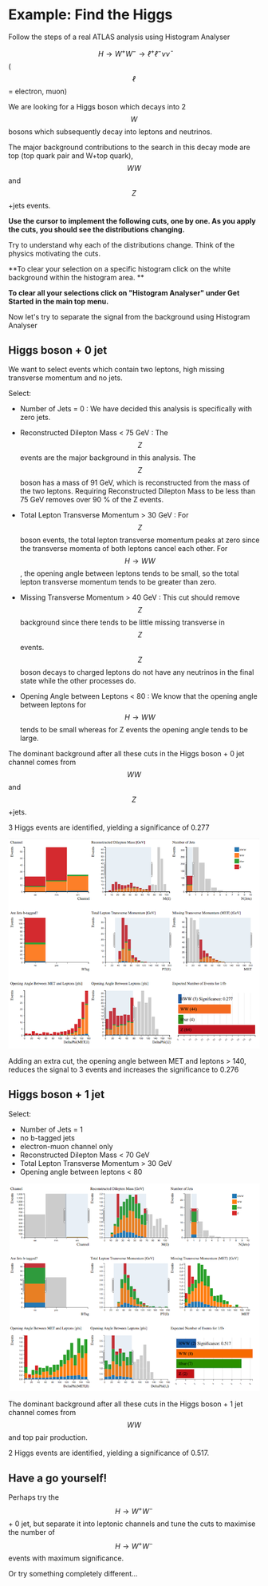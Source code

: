 # Example: Find the Higgs

Follow the steps of a real ATLAS analysis using Histogram Analyser

$$H\rightarrow W^+W^- \rightarrow ℓ^+ ℓ^-\nu  \bar \nu$$ ($$ℓ$$ = electron, muon)

We are looking for a Higgs boson which decays into 2 $$W$$ bosons which subsequently decay into leptons and neutrinos. 

The major background contributions to the search in this decay mode are top (top quark pair and W+top quark), $$WW$$ and $$Z$$+jets events.

**Use the cursor to implement the following cuts, one by one.
As you apply the cuts, you should see the distributions changing.**  

Try to understand why each of the distributions change.  Think of the physics motivating the cuts.

**To clear your selection on a specific histogram click on the white background within the histogram area. **

**To clear all your selections click on "Histogram Analyser" under Get Started in the main top menu.**


Now let's try to separate the signal from the background using Histogram Analyser

## Higgs boson + 0 jet

We want to select events which contain two leptons, high missing transverse momentum and no jets.  

Select: 

* Number of Jets = 0 : We have decided this analysis is specifically with zero jets.

* Reconstructed Dilepton Mass < 75 GeV : The $$Z$$ events are the major background in this analysis.  The $$Z$$ boson has a mass of 91 GeV, which is reconstructed from the mass of the two leptons.  Requiring Reconstructed Dilepton Mass to be less than 75 GeV removes over 90 % of the Z events.    
 
* Total Lepton Transverse Momentum > 30 GeV : For $$Z$$ boson events, the total lepton transverse momentum peaks at zero since the transverse momenta of both leptons cancel each other.  For $$H\rightarrow WW$$, the opening angle between leptons tends to be small, so the total lepton transverse momentum tends to be greater than zero.

* Missing Transverse Momentum > 40 GeV : This cut should remove $$Z$$ background since there tends to be little missing transverse in $$Z$$ events.  $$Z$$ boson decays to charged leptons do not have any neutrinos in the final state while the other processes do.

* Opening Angle between Leptons < 80 : We know that the opening angle between leptons for $$H\rightarrow WW$$ tends to be small whereas for Z events the opening angle tends to be large.


The dominant background after all these cuts in the
Higgs boson + 0 jet channel comes from $$WW$$ and $$Z$$+jets.

3 Higgs events are identified, yielding a significance of 0.277

![](pictures/HWW0jet.png)

Adding an extra cut, the opening angle between MET and leptons > 140, reduces the signal to 3 events and increases the significance to 0.276

## Higgs boson + 1 jet

Select: 

* Number of Jets = 1
* no b-tagged jets
* electron-muon channel only
* Reconstructed Dilepton Mass < 70 GeV
* Total Lepton Transverse Momentum > 30 GeV
* Opening angle between leptons < 80


![](pictures/HWW1jet.png)

The dominant background after all these cuts in the
Higgs boson + 1 jet channel comes from $$WW$$ and top pair
production.  

2 Higgs events are identified, yielding a significance of 0.517.

## Have a go yourself!

Perhaps try the $$H\rightarrow W^+W^-$$ + 0 jet, but separate it into leptonic channels and tune the cuts to maximise the number of $$H\rightarrow W^+W^-$$ events with maximum significance.  

Or try something completely different...

